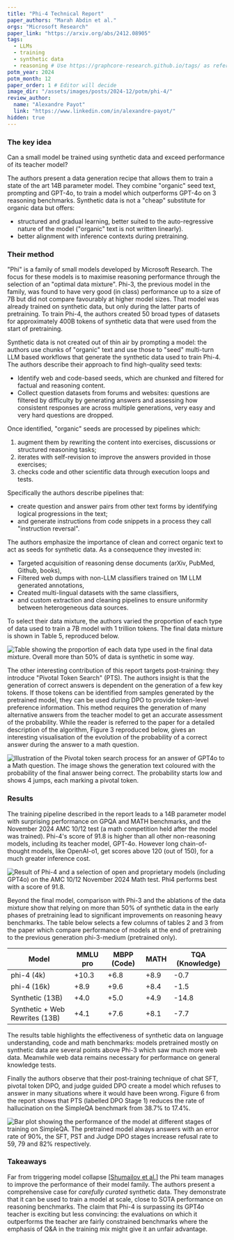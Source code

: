 ```yaml
---
title: "Phi-4 Technical Report"
paper_authors: "Marah Abdin et al."
orgs: "Microsoft Research"
paper_link: "https://arxiv.org/abs/2412.08905"
tags:
  - LLMs
  - training
  - synthetic data
  - reasoning # Use https://graphcore-research.github.io/tags/ as reference
potm_year: 2024
potm_month: 12
paper_order: 1 # Editor will decide
image_dir: "/assets/images/posts/2024-12/potm/phi-4/"
review_author:
  name: "Alexandre Payot"
  link: "https://www.linkedin.com/in/alexandre-payot/"
hidden: true
---
```


### The key idea

Can a small model be trained using synthetic data and exceed performance of its teacher model?

The authors present a data generation recipe that allows them to train a state of the art 14B parameter model. They combine "organic" seed text, prompting and GPT-4o, to train a model which outperforms GPT-4o on 3 reasoning benchmarks. Synthetic data is not a "cheap" substitute for organic data but offers:

- structured and gradual learning, better suited to the auto-regressive nature of the model ("organic" text is not written linearly).
- better alignment with inference contexts during pretraining.

### Their method

"Phi" is a family of small models developed by Microsoft Research. The focus for these models is to maximise reasoning performance through the selection of an "optimal data mixture".
Phi-3, the previous model in the family, was found to have very good (in class) performance up to a size of 7B but did not compare favourably at higher model sizes.
That model was already trained on synthetic data, but only during the latter parts of pretraining.
To train Phi-4, the authors created 50 broad types of datasets for approximately 400B tokens of synthetic data that were used from the start of pretraining.

Synthetic data is not created out of thin air by prompting a model: the authors use chunks of "organic" text and use those to "seed" multi-turn LLM based workflows that generate the synthetic data used to train Phi-4. The authors describe their approach to find high-quality seed texts:

- Identify web and code-based seeds, which are chunked and filtered for factual and reasoning content.
- Collect question datasets from forums and websites: questions are filtered by difficulty by generating answers and assessing how consistent responses are across multiple generations, very easy and very hard questions are dropped.

Once identified, "organic" seeds are processed by pipelines which:

1. augment them by rewriting the content into exercises, discussions or structured reasoning tasks;
2. iterates with self-revision to improve the answers provided in those exercises;
3. checks code and other scientific data through execution loops and tests.

Specifically the authors describe pipelines that:

- create question and answer pairs from other text forms by identifying logical progressions in the text;
- and generate instructions from code snippets in a process they call "instruction reversal".

The authors emphasize the importance of clean and correct organic text to act as seeds for synthetic data. As a consequence they invested in:

- Targeted acquisition of reasoning dense documents (arXiv, PubMed, Github, books),
- Filtered web dumps with non-LLM classifiers trained on 1M LLM generated annotations,
- Created multi-lingual datasets with the same classifiers,
- and custom extraction and cleaning pipelines to ensure uniformity between heterogeneous data sources.

To select their data mixture, the authors varied the proportion of each type of data used to train a 7B model with 1 trillion tokens. The final data mixture is shown in Table 5, reproduced below.

<img class="constrained_img" src="{{ page.image_dir | append: 'tab5-datamix.png' | relative_url }}" alt="Table showing the proportion of each data type used in the final data mixture. Overall more than 50% of data is synthetic in some way.">

The other interesting contribution of this report targets post-training: they introduce "Pivotal Token Search" (PTS). The authors insight is that the generation of correct answers is dependent on the generation of a few key tokens. If those tokens can be identified from samples generated by the pretrained model, they can be used during DPO to provide token-level preference information. This method requires the generation of many alternative answers from the teacher model to get an accurate assessment of the probability. While the reader is referred to the paper for a detailed description of the algorithm, Figure 3 reproduced below, gives an interesting visualisation of the evolution of the probability of a correct answer during the answer to a math question.

<img src="{{ page.image_dir | append: 'fig3-pts.png' | relative_url }}" alt="Illustration of the Pivotal token search process for an answer of GPT4o to a Math question. The image shows the generation text coloured with the probability of the final answer being correct. The probability starts low and shows 4 jumps, each marking a pivotal token.">

### Results

The training pipeline described in the report leads to a 14B parameter model with surprising performance on GPQA and MATH benchmarks, and the November 2024 AMC 10/12 test (a math competition held after the model was trained).
Phi-4's score of 91.8 is higher than all other non-reasoning models, including its teacher model, GPT-4o. However long chain-of-thought models, like OpenAI-o1, get scores above 120 (out of 150), for a much greater inference cost.

<img src="{{ page.image_dir | append: 'fig1-amc-benchmark.png' | relative_url }}" alt="Result of Phi-4 and a selection of open and proprietary models (including GPT4o) on the AMC 10/12 November 2024 Math test. Phi4 performs best with a score of 91.8.">

Beyond the final model, comparison with Phi-3 and the ablations of the data mixture show that relying on more than 50% of synthetic data in the early phases of pretraining lead to significant improvements on reasoning heavy benchmarks. The table below selects a few columns of tables 2 and 3 from the paper which compare performance of models at the end of pretraining to the previous generation phi-3-medium (pretrained only).

| Model                          | MMLU pro | MBPP (Code) | MATH | TQA (Knowledge) |
| ------------------------------ | -------- | ----------- | ---- | --------------- |
| phi-4 (4k)                     | +10.3    | +6.8        | +8.9 | -0.7            |
| phi-4 (16k)                    | +8.9     | +9.6        | +8.4 | -1.5            |
| Synthetic (13B)                | +4.0     | +5.0        | +4.9 | -14.8           |
| Synthetic + Web Rewrites (13B) | +4.1     | +7.6        | +8.1 | -7.7            |

The results table highlights the effectiveness of synthetic data on language understanding, code and math benchmarks: models pretrained mostly on synthetic data are several points above Phi-3 which saw much more web data. Meanwhile web data remains necessary for performance on general knowledge tests.

Finally the authors observe that their post-training technique of chat SFT, pivotal token DPO, and judge guided DPO create a model which refuses to answer in many situations where it would have been wrong. Figure 6 from the report shows that PTS (labelled DPO Stage 1) reduces the rate of hallucination on the SimpleQA benchmark from 38.7% to 17.4%.

<img src="{{ page.image_dir | append: 'fig6-hallucinations.png' | relative_url }}" alt="Bar plot showing the performance of the model at different stages of training on SimpleQA. The pretrained model always answers with an error rate of 90%, the SFT, PST and Judge DPO stages increase refusal rate to 59, 79 and 82% respectively.">

### Takeaways

Far from triggering model collapse [[Shumailov et al.](https://www.nature.com/articles/s41586-024-07566-y)] the Phi team manages to improve the performance of their model family.
The authors present a comprehensive case for _carefully curated_ synthetic data.
They demonstrate that it can be used to train a model at scale, close to SOTA performance on reasoning benchmarks.
The claim that Phi-4 is surpassing its GPT4o teacher is exciting but less convincing: the evaluations on which it outperforms the teacher are fairly constrained benchmarks where the emphasis of Q&A in the training mix might give it an unfair advantage.
